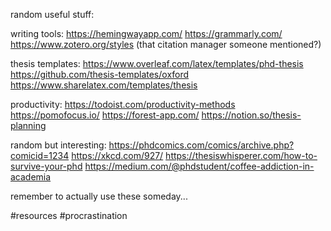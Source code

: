 random useful stuff:

writing tools:
https://hemingwayapp.com/
https://grammarly.com/
https://www.zotero.org/styles
(that citation manager someone mentioned?)

thesis templates:
https://www.overleaf.com/latex/templates/phd-thesis
https://github.com/thesis-templates/oxford
https://www.sharelatex.com/templates/thesis

productivity:
https://todoist.com/productivity-methods
https://pomofocus.io/
https://forest-app.com/
https://notion.so/thesis-planning

random but interesting:
https://phdcomics.com/comics/archive.php?comicid=1234
https://xkcd.com/927/
https://thesiswhisperer.com/how-to-survive-your-phd
https://medium.com/@phdstudent/coffee-addiction-in-academia

remember to actually use these someday...

#resources #procrastination 